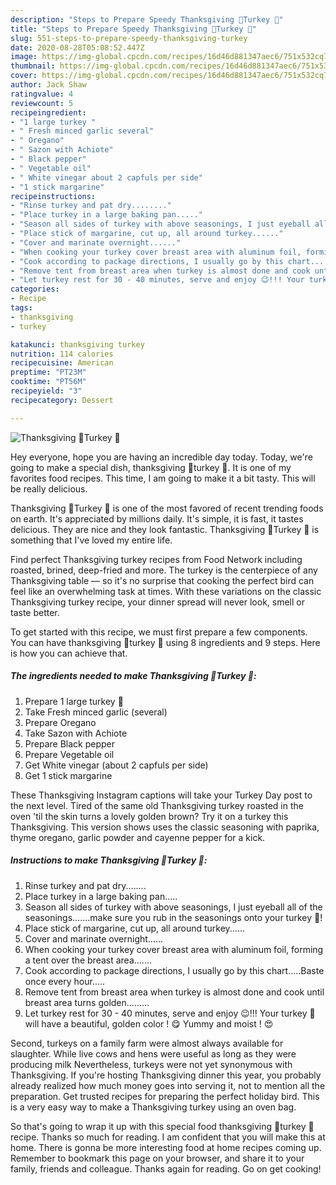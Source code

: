 ```yaml
---
description: "Steps to Prepare Speedy Thanksgiving 🍁Turkey 🦃"
title: "Steps to Prepare Speedy Thanksgiving 🍁Turkey 🦃"
slug: 551-steps-to-prepare-speedy-thanksgiving-turkey
date: 2020-08-28T05:08:52.447Z
image: https://img-global.cpcdn.com/recipes/16d46d881347aec6/751x532cq70/thanksgiving-🍁turkey-🦃-recipe-main-photo.jpg
thumbnail: https://img-global.cpcdn.com/recipes/16d46d881347aec6/751x532cq70/thanksgiving-🍁turkey-🦃-recipe-main-photo.jpg
cover: https://img-global.cpcdn.com/recipes/16d46d881347aec6/751x532cq70/thanksgiving-🍁turkey-🦃-recipe-main-photo.jpg
author: Jack Shaw
ratingvalue: 4
reviewcount: 5
recipeingredient:
- "1 large turkey "
- " Fresh minced garlic several"
- " Oregano"
- " Sazon with Achiote"
- " Black pepper"
- " Vegetable oil"
- " White vinegar about 2 capfuls per side"
- "1 stick margarine"
recipeinstructions:
- "Rinse turkey and pat dry........"
- "Place turkey in a large baking pan....."
- "Season all sides of turkey with above seasonings, I just eyeball all of the seasonings.......make sure you rub in the seasonings onto your turkey 🦃!"
- "Place stick of margarine, cut up, all around turkey......"
- "Cover and marinate overnight......"
- "When cooking your turkey cover breast area with aluminum foil, forming a tent over the breast area......."
- "Cook according to package directions, I usually go by this chart.....Baste once every hour....."
- "Remove tent from breast area when turkey is almost done and cook until breast area turns golden........."
- "Let turkey rest for 30 - 40 minutes, serve and enjoy 😉!!! Your turkey 🦃 will have a beautiful, golden color ! 😋 Yummy and moist ! 😍"
categories:
- Recipe
tags:
- thanksgiving
- turkey

katakunci: thanksgiving turkey 
nutrition: 114 calories
recipecuisine: American
preptime: "PT23M"
cooktime: "PT56M"
recipeyield: "3"
recipecategory: Dessert

---
```



![Thanksgiving 🍁Turkey 🦃](https://img-global.cpcdn.com/recipes/16d46d881347aec6/751x532cq70/thanksgiving-🍁turkey-🦃-recipe-main-photo.jpg)

Hey everyone, hope you are having an incredible day today. Today, we're going to make a special dish, thanksgiving 🍁turkey 🦃. It is one of my favorites food recipes. This time, I am going to make it a bit tasty. This will be really delicious.

Thanksgiving 🍁Turkey 🦃 is one of the most favored of recent trending foods on earth. It's appreciated by millions daily. It's simple, it is fast, it tastes delicious. They are nice and they look fantastic. Thanksgiving 🍁Turkey 🦃 is something that I've loved my entire life.

Find perfect Thanksgiving turkey recipes from Food Network including roasted, brined, deep-fried and more. The turkey is the centerpiece of any Thanksgiving table — so it&#39;s no surprise that cooking the perfect bird can feel like an overwhelming task at times. With these variations on the classic Thanksgiving turkey recipe, your dinner spread will never look, smell or taste better.


To get started with this recipe, we must first prepare a few components. You can have thanksgiving 🍁turkey 🦃 using 8 ingredients and 9 steps. Here is how you can achieve that.

<!--inarticleads1-->

##### The ingredients needed to make Thanksgiving 🍁Turkey 🦃:

1. Prepare 1 large turkey 🦃
1. Take  Fresh minced garlic (several)
1. Prepare  Oregano
1. Take  Sazon with Achiote
1. Prepare  Black pepper
1. Prepare  Vegetable oil
1. Get  White vinegar (about 2 capfuls per side)
1. Get 1 stick margarine


These Thanksgiving Instagram captions will take your Turkey Day post to the next level. Tired of the same old Thanksgiving turkey roasted in the oven &#39;til the skin turns a lovely golden brown? Try it on a turkey this Thanksgiving. This version shows uses the classic seasoning with paprika, thyme oregano, garlic powder and cayenne pepper for a kick. 

<!--inarticleads2-->

##### Instructions to make Thanksgiving 🍁Turkey 🦃:

1. Rinse turkey and pat dry........
1. Place turkey in a large baking pan.....
1. Season all sides of turkey with above seasonings, I just eyeball all of the seasonings.......make sure you rub in the seasonings onto your turkey 🦃!
1. Place stick of margarine, cut up, all around turkey......
1. Cover and marinate overnight......
1. When cooking your turkey cover breast area with aluminum foil, forming a tent over the breast area.......
1. Cook according to package directions, I usually go by this chart.....Baste once every hour.....
1. Remove tent from breast area when turkey is almost done and cook until breast area turns golden.........
1. Let turkey rest for 30 - 40 minutes, serve and enjoy 😉!!! Your turkey 🦃 will have a beautiful, golden color ! 😋 Yummy and moist ! 😍


Second, turkeys on a family farm were almost always available for slaughter. While live cows and hens were useful as long as they were producing milk Nevertheless, turkeys were not yet synonymous with Thanksgiving. If you&#39;re hosting Thanksgiving dinner this year, you probably already realized how much money goes into serving it, not to mention all the preparation. Get trusted recipes for preparing the perfect holiday bird. This is a very easy way to make a Thanksgiving turkey using an oven bag. 

So that's going to wrap it up with this special food thanksgiving 🍁turkey 🦃 recipe. Thanks so much for reading. I am confident that you will make this at home. There is gonna be more interesting food at home recipes coming up. Remember to bookmark this page on your browser, and share it to your family, friends and colleague. Thanks again for reading. Go on get cooking!
